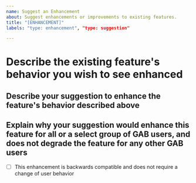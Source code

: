 ```yaml
---
name: Suggest an Enhancement
about: Suggest enhancements or improvements to existing features.
title: "[ENHANCEMENT]"
labels: "type: enhancement", "type: suggestion"

---
```


<!--
If you need help with GAwesomeBot usage, please go to the GAwesomeBot Discord instead:
  https://discord.gg/g2Yx8pb
This issue tracker is only for bug reports and enhancement suggestions. You won't receive any basic help here.
-->

<!--
Basic Information
-->

# Describe the existing feature's behavior you wish to see enhanced

## Describe your suggestion to enhance the feature's behavior described above

## Explain why your suggestion would enhance this feature for all or a select group of GAB users, and does not degrade the feature for any other GAB users

<!--
Additional Details
-->

- [ ] This enhancement is backwards compatible and does not require a change of user behavior
